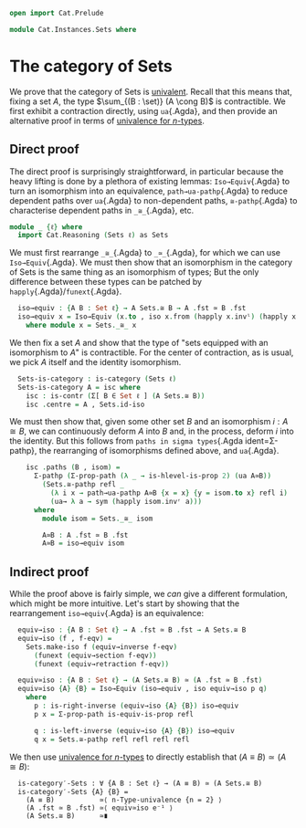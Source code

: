 ```agda
open import Cat.Prelude

module Cat.Instances.Sets where
```

# The category of Sets

We prove that the category of Sets is [univalent]. Recall that this
means that, fixing a set $A$, the type $\sum_{(B : \set)} (A \cong B)$
is contractible. We first exhibit a contraction directly, using
`ua`{.Agda}, and then provide an alternative proof in terms of
[univalence for $n$-types].

[univalent]: Cat.Univalent.html
[univalence for $n$-types]: 1Lab.HLevel.Universe.html

## Direct proof

The direct proof is surprisingly straightforward, in particular because
the heavy lifting is done by a plethora of existing lemmas:
`Iso→Equiv`{.Agda} to turn an isomorphism into an equivalence,
`path→ua-pathp`{.Agda} to reduce dependent paths over `ua`{.Agda} to
non-dependent paths, `≅-pathp`{.Agda} to characterise dependent paths in
`_≅_`{.Agda}, etc.

```agda
module _ {ℓ} where
  import Cat.Reasoning (Sets ℓ) as Sets
```

We must first rearrange `_≅_`{.Agda} to `_≃_`{.Agda}, for which we can
use `Iso→Equiv`{.Agda}. We must then show that an isomorphism in the
category of Sets is the same thing as an isomorphism of types; But the
only difference between these types can be patched by
`happly`{.Agda}/`funext`{.Agda}.

```agda
  iso→equiv : {A B : Set ℓ} → A Sets.≅ B → A .fst ≃ B .fst
  iso→equiv x = Iso→Equiv (x.to , iso x.from (happly x.invˡ) (happly x.invʳ))
    where module x = Sets._≅_ x
```

We then fix a set $A$ and show that the type of "sets equipped with an
isomorphism to $A$" is contractible. For the center of contraction, as
is usual, we pick $A$ itself and the identity isomorphism.

```agda
  Sets-is-category : is-category (Sets ℓ)
  Sets-is-category A = isc where
    isc : is-contr (Σ[ B ∈ Set ℓ ] (A Sets.≅ B))
    isc .centre = A , Sets.id-iso
```

We must then show that, given some other set $B$ and an isomorphism $i :
A \cong B$, we can continuously deform $A$ into $B$ and, in the process,
deform $i$ into the identity. But this follows from `paths in sigma
types`{.Agda ident=Σ-pathp}, the rearranging of isomorphisms defined
above, and `ua`{.Agda}.

```agda
    isc .paths (B , isom) = 
      Σ-pathp (Σ-prop-path (λ _ → is-hlevel-is-prop 2) (ua A≃B))
        (Sets.≅-pathp refl _ 
          (λ i x → path→ua-pathp A≃B {x = x} {y = isom.to x} refl i) 
          (ua→ λ a → sym (happly isom.invʳ a)))
      where
        module isom = Sets._≅_ isom

        A≃B : A .fst ≃ B .fst
        A≃B = iso→equiv isom
```

## Indirect proof

While the proof above is fairly simple, we _can_ give a different
formulation, which might be more intuitive. Let's start by showing that
the rearrangement `iso→equiv`{.Agda} is an equivalence:

```agda
  equiv→iso : {A B : Set ℓ} → A .fst ≃ B .fst → A Sets.≅ B
  equiv→iso (f , f-eqv) = 
    Sets.make-iso f (equiv→inverse f-eqv) 
      (funext (equiv→section f-eqv)) 
      (funext (equiv→retraction f-eqv))

  equiv≃iso : {A B : Set ℓ} → (A Sets.≅ B) ≃ (A .fst ≃ B .fst)
  equiv≃iso {A} {B} = Iso→Equiv (iso→equiv , iso equiv→iso p q)
    where
      p : is-right-inverse (equiv→iso {A} {B}) iso→equiv
      p x = Σ-prop-path is-equiv-is-prop refl

      q : is-left-inverse (equiv→iso {A} {B}) iso→equiv
      q x = Sets.≅-pathp refl refl refl refl
```

We then use [univalence for $n$-types] to directly establish that $(A
\equiv B) \simeq (A \cong B)$:

```
  is-category′-Sets : ∀ {A B : Set ℓ} → (A ≡ B) ≃ (A Sets.≅ B)
  is-category′-Sets {A} {B} = 
    (A ≡ B)           ≃⟨ n-Type-univalence {n = 2} ⟩
    (A .fst ≃ B .fst) ≃⟨ equiv≃iso e⁻¹ ⟩
    (A Sets.≅ B)      ≃∎
```
